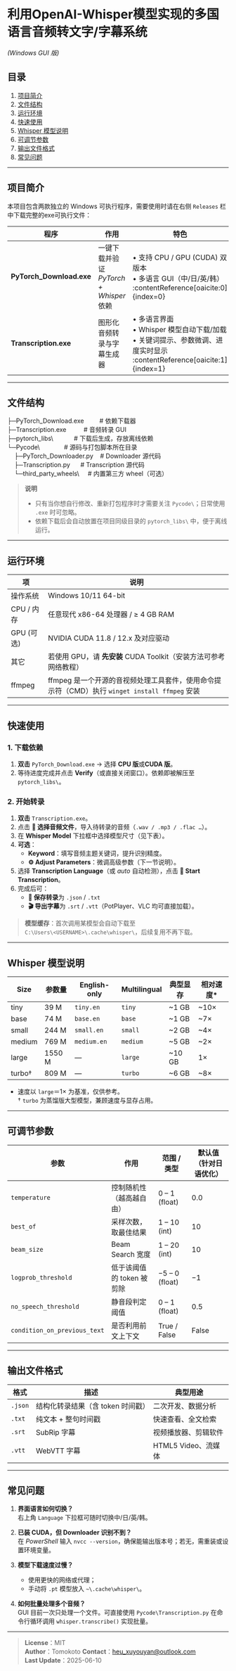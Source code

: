 # 利用OpenAI-Whisper模型实现的多国语言音频转文字/字幕系统

*(Windows GUI 版)*

## 目录

1. [项目简介](#%E9%A1%B9%E7%9B%AE%E7%AE%80%E4%BB%8B)
2. [文件结构](#%E6%96%87%E4%BB%B6%E7%BB%93%E6%9E%84)
3. [运行环境](#%E8%BF%90%E8%A1%8C%E7%8E%AF%E5%A2%83)
4. [快速使用](#%E5%BF%AB%E9%80%9F%E4%BD%BF%E7%94%A8)
5. [Whisper 模型说明](#whisper-%E6%A8%A1%E5%9E%8B%E8%AF%B4%E6%98%8E)
6. [可调节参数](#%E5%8F%AF%E8%B0%83%E8%8A%82%E5%8F%82%E6%95%B0)
7. [输出文件格式](#%E8%BE%93%E5%87%BA%E6%96%87%E4%BB%B6%E6%A0%BC%E5%BC%8F)
8. [常见问题](#%E5%B8%B8%E8%A7%81%E9%97%AE%E9%A2%98)

---

## 项目简介

本项目包含两款独立的 Windows 可执行程序，需要使用时请在右侧 `Releases` 栏中下载完整的exe可执行文件：

| 程序                       | 作用                             | 特色                                                                                          |
| ------------------------ | ------------------------------ | ------------------------------------------------------------------------------------------- |
| **PyTorch_Download.exe** | 一键下载并验证 *PyTorch + Whisper* 依赖 | • 支持 CPU / GPU (CUDA) 双版本<br>• 多语言 GUI（中/日/英/韩） :contentReference[oaicite:0]{index=0}       |
| **Transcription.exe**    | 图形化音频转录与字幕生成器                  | • 多语言界面<br>• Whisper 模型自动下载/加载<br>• 关键词提示、参数微调、进度实时显示 :contentReference[oaicite:1]{index=1} |

---

## 文件结构

├─PyTorch_Download.exe         # 依赖下载器  
├─Transcription.exe          # 音频转录 GUI  
├─pytorch_libs\            # 下载后生成，存放离线依赖  
└─Pycode\              # 源码与打包脚本所在目录  
    ├─PyTorch_Downloader.py    # Downloader 源代码  
    ├─Transcription.py      # Transcription 源代码  
    └─third_party_wheels\     # 内置第三方 wheel（可选）

> **说明**
> 
> - 只有当你想自行修改、重新打包程序时才需要关注 `Pycode\`；日常使用 `.exe` 时可忽略。
> - 依赖下载后会自动放置在项目同级目录的 `pytorch_libs\` 中，便于离线运行。

---

## 运行环境

| 项        | 说明                                                               |
| -------- | ---------------------------------------------------------------- |
| 操作系统     | Windows 10/11 64-bit                                             |
| CPU / 内存 | 任意现代 x86-64 处理器 / ≥ 4 GB RAM                                     |
| GPU (可选) | NVIDIA CUDA 11.8 / 12.x 及对应驱动                                    |
| 其它       | 若使用 GPU，请 **先安装** CUDA Toolkit（安装方法可参考网络教程）                      |
| ffmpeg   | ffmpeg 是一个开源的音视频处理工具套件，使用命令提示符（CMD）执行 `winget install ffmpeg` 安装 |

---

## 快速使用

### 1. 下载依赖

1. **双击** `PyTorch_Download.exe` → 选择 **CPU 版**或**CUDA 版**。
2. 等待进度完成并点击 **Verify**（或直接关闭窗口）。依赖即被解压至 `pytorch_libs\`。

### 2. 开始转录

1. **双击** `Transcription.exe`。
2. 点击 **📁 选择音频文件**，导入待转录的音频（`.wav / .mp3 / .flac …`）。
3. 在 **Whisper Model** 下拉框中选择模型尺寸（见下表）。
4. **可选**：
   - **Keyword**：填写音频主题关键词，提升识别精度。
   - **⚙ Adjust Parameters**：微调高级参数（下一节说明）。
5. 选择 **Transcription Language**（或 *auto* 自动检测），点击 **🎯 Start Transcription**。
6. 完成后可：
   - **💾 保存转录**为 `.json` / `.txt`
   - **🎬 导出字幕**为 `.srt` / `.vtt`（PotPlayer、VLC 均可直接加载）。

> **模型缓存**：首次调用某模型会自动下载至  
> `C:\Users\<USERNAME>\.cache\whisper\`，后续复用不再下载。

---

## Whisper 模型说明

| Size   | 参数量    | English-only | Multilingual | 典型显存   | 相对速度* |
| ------ | ------ | ------------ | ------------ | ------ | ----- |
| tiny   | 39 M   | `tiny.en`    | `tiny`       | ~1 GB  | ~10×  |
| base   | 74 M   | `base.en`    | `base`       | ~1 GB  | ~7×   |
| small  | 244 M  | `small.en`   | `small`      | ~2 GB  | ~4×   |
| medium | 769 M  | `medium.en`  | `medium`     | ~5 GB  | ~2×   |
| large  | 1550 M | —            | `large`      | ~10 GB | 1×    |
| turbo† | 809 M  | —            | `turbo`      | ~6 GB  | ~8×   |

* 速度以 `large`＝1× 为基准，仅供参考。  
  † `turbo` 为蒸馏版大型模型，兼顾速度与显存占用。

---

## 可调节参数

| 参数                           | 作用               | 范围 / 类型        | 默认值（针对日语优化） |
| ---------------------------- | ---------------- | -------------- | ----------- |
| `temperature`                | 控制随机性（越高越自由）     | 0 – 1 (float)  | 0.0         |
| `best_of`                    | 采样次数，取最佳结果       | 1 – 10 (int)   | 10          |
| `beam_size`                  | Beam Search 宽度   | 1 – 20 (int)   | 10          |
| `logprob_threshold`          | 低于该阈值的 token 被剪除 | −5 – 0 (float) | −1          |
| `no_speech_threshold`        | 静音段判定阈值          | 0 – 1 (float)  | 0.5         |
| `condition_on_previous_text` | 是否利用前文上下文        | True / False   | False       |

---

## 输出文件格式

| 格式      | 描述                   | 典型用途            |
| ------- | -------------------- | --------------- |
| `.json` | 结构化转录结果（含 token 时间戳） | 二次开发、数据分析       |
| `.txt`  | 纯文本 + 整句时间戳          | 快速查看、全文检索       |
| `.srt`  | SubRip 字幕            | 视频播放器、剪辑软件      |
| `.vtt`  | WebVTT 字幕            | HTML5 Video、流媒体 |

---

## 常见问题

1. **界面语言如何切换？**  
   右上角 `Language` 下拉框可随时切换中/日/英/韩。

2. **已装 CUDA，但 Downloader 识别不到？**  
   在 *PowerShell* 输入 `nvcc --version`，确保能输出版本号；若无，需重装或设置环境变量。

3. **模型下载速度过慢？**
   
   - 使用更快的网络或代理；
   - 手动将 `.pt` 模型放入 `~\.cache\whisper\`。

4. **如何批量处理多个音频？**  
   GUI 目前一次只处理一个文件。可直接使用 `Pycode\Transcription.py` 在命令行循环调用 `whisper.transcribe()` 实现批量。

---

> **License**：MIT  
> **Author**：Tomokoto **Contact**：heu_xuyouyan@outlook.com  
> **Last Update**：2025-06-10

